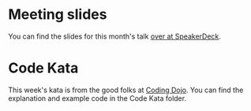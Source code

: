 # Meeting slides

You can find the slides for this month's talk [over at SpeakerDeck](https://speakerdeck.com/u/techpeace/p/front-end-web-development-with-ruby).

# Code Kata

This week's kata is from the good folks at [Coding Dojo](http://codingdojo.org/cgi-bin/wiki.pl?KataWordWrap). You can find the explanation and example code in the Code Kata folder.